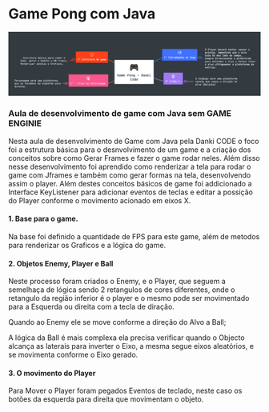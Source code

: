 # Game Pong com Java

<img src="./src/main/resources/print001.png" />

###  Aula de desenvolvimento de game com Java sem GAME ENGINIE

Nesta aula de desenvolvimento de Game com Java pela Danki CODE o foco foi a estrutura básica para o desnvolvimento 
de um game e a criação dos conceitos sobre como Gerar Frames e fazer o game rodar neles.
Além disso nesse desenvolvimento foi aprendido como renderizar a tela para rodar o 
game com Jframes e também como gerar formas na tela, desenvolvendo assim o player.
Além destes conceitos básicos de game foi addicionado a Interface KeyListener para adicionar eventos de teclas e 
editar a possição do Player conforme o movimento acionado em eixos X.

#### 1. Base para o game.

Na base foi definido a quantidade de FPS para este game, além de metodos para renderizar os Graficos e 
a lógica do game.

#### 2. Objetos Enemy, Player e Ball

Neste processo foram criados o Enemy, e o Player, que seguem a semelhaça de lógica 
sendo 2 retangulos de cores diferentes, onde o retangulo da região inferior é o player e o 
mesmo pode ser movimentado para a Esquerda ou direita com a tecla de diração.

Quando ao Enemy ele se move conforme a direção do Alvo a Ball;

A lógica da Ball é mais complexa ela precisa verificar quando o Objecto alcança as laterais para inverter o Eixo, a 
mesma segue eixos aleatórios, e se movimenta conforme o Eixo gerado.

#### 3. O movimento do Player

Para Mover o Player foram pegados Eventos de teclado, neste caso os botões da esquerda para direita que movimentam 
o objeto.

